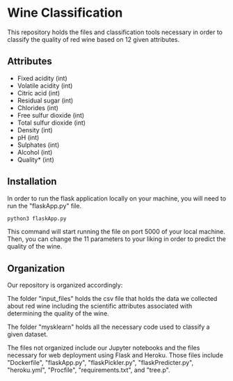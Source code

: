 # Wine Classification

This repository holds the files and classification tools necessary in order to classify the quality of red wine
based on 12 given attributes.

## Attributes

- Fixed acidity (int)
- Volatile acidity (int)
- Citric acid (int)
- Residual sugar (int)
- Chlorides (int)
- Free sulfur dioxide (int)
- Total sulfur dioxide (int)
- Density (int)
- pH (int)
- Sulphates (int)
- Alcohol (int)
- Quality* (int)

## Installation

In order to run the flask application locally on your machine, you will need to run the "flaskApp.py" file.

```bash
python3 flaskApp.py
```

This command will start running the file on port 5000 of your local machine. Then, you can change the 11 parameters
to your liking in order to predict the quality of the wine.

## Organization

Our repository is organized accordingly:

The folder "input_files" holds the csv file that holds the data we collected about red wine including the scientific
attributes associated with determining the quality of the wine.

The folder "mysklearn" holds all the necessary code used to classify a given dataset.

The files not organized include our Jupyter notebooks and the files necessary for web deployment using Flask and Heroku.
Those files include "Dockerfile", "flaskApp.py", "flaskPickler.py", "flaskPredicter.py", "heroku.yml", "Procfile", "requirements.txt",
and "tree.p".